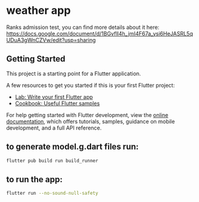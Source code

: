 # weather app

Ranks admission test, you can find more details about it here: https://docs.google.com/document/d/1BGvflI4h_jmI4F67a_ysi6HeJASRL5qUDuA3gWnCZVw/edit?usp=sharing

## Getting Started

This project is a starting point for a Flutter application.

A few resources to get you started if this is your first Flutter project:

- [Lab: Write your first Flutter app](https://docs.flutter.dev/get-started/codelab)
- [Cookbook: Useful Flutter samples](https://docs.flutter.dev/cookbook)

For help getting started with Flutter development, view the
[online documentation](https://docs.flutter.dev/), which offers tutorials,
samples, guidance on mobile development, and a full API reference.

## to generate model.g.dart files run:
```bash
flutter pub build run build_runner     
```

## to run the app:
```bash
flutter run --no-sound-null-safety                     
```
